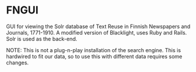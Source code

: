 # FNGUI
GUI for viewing the Solr database of Text Reuse in Finnish Newspapers and Journals, 1771-1910.
A modified version of Blacklight, uses Ruby and Rails. Solr is used as the back-end. 

NOTE: This is not a plug-n-play installation of the search engine. This is hardwired to fit our data, so to use this with different data requires some changes.



